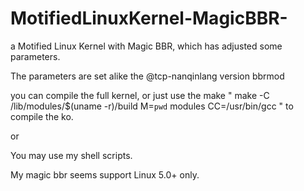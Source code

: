 # MotifiedLinuxKernel-MagicBBR-
a Motified Linux Kernel with Magic BBR, which has adjusted some parameters.

The parameters are set alike the @tcp-nanqinlang version bbrmod

you can compile the full kernel, or just use the make "
make -C /lib/modules/$(uname -r)/build M=`pwd` modules CC=/usr/bin/gcc
"
to compile the ko.

or

You may use my shell scripts.

My magic bbr seems support Linux 5.0+ only.

